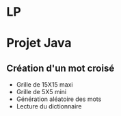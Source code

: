 # LP

Projet Java
===========

Création d'un mot croisé
-------------------------

- Grille de 15X15 maxi
- Grille de 5X5 mini
- Génération aléatoire des mots
- Lecture du dictionnaire

